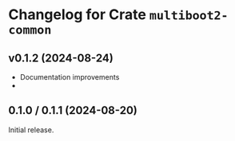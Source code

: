 # Changelog for Crate `multiboot2-common`

## v0.1.2 (2024-08-24)

- Documentation improvements
-

## 0.1.0 / 0.1.1 (2024-08-20)

Initial release.
